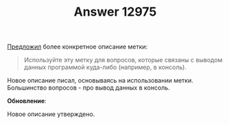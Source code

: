 ﻿---
title: "Answer 12975"
se.owner.user_id: 532877
se.owner.display_name: "Зонтик"
se.owner.link: "https://ru.meta.stackoverflow.com/users/532877/%d0%97%d0%be%d0%bd%d1%82%d0%b8%d0%ba"
se.answer_id: 12975
se.question_id: 12902
se.post_type: answer
se.is_accepted: True
---
<p><a href="https://ru.stackoverflow.com/review/suggested-edits/875709">Предложил</a> более конкретное описание метки:</p>
<blockquote>
<p>Используйте эту метку для вопросов, которые связаны с выводом данных программой куда-либо (например, в консоль).</p>
</blockquote>
<p>Новое описание писал, основываясь на использовании метки. Большинство вопросов - про вывод данных в консоль.</p>
<p><strong>Обновление</strong>:</p>
<p>Новое описание утверждено.</p>

